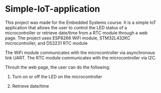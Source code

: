 # Simple-IoT-application
This project was made for the Embedded Systems course. It is a simple IoT application that allows the user to control the LED status of a microcontroller or retrieve date/time from a RTC module through a web page. The project uses ESP8266 WiFi module, STM32L432KC microcontroller, and DS3231 RTC module

The WiFi module communicates with the microcontroller via asynchronous link UART.
The RTC module communicates with the microcontroller via I2C. 

Throuh the web page, the user can do the following:

1. Turn on or off the LED on the microcontroller

2. Retrieve date/time
